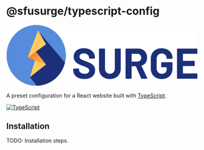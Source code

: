 # @sfusurge/typescript-config 

<img src="../../.github/assets/surge.svg" alt="SFU Surge Logo" />

A preset configuration for a React website built with [TypeScript](https://www.typescriptlang.org/).

[![TypeScript](https://github.com/sfusurge/styleguide/actions/workflows/typescript-react-site.yml/badge.svg?branch=main)](https://github.com/sfusurge/styleguide/actions/workflows/typescript-react-site.yml)

## Installation

TODO: Installation steps.
